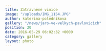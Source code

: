 ```yaml
---
title: Zatravněné vinice
image: "/uploads/IMG_1154.JPG"
author: katerina-polednikova
gallery: "/news/jaro-ve-velkych-pavlovicich"
position: 20
date: 2016-05-29 06:02:32 +0000
category: gallery
layout: photo
---
```


